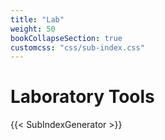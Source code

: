 ```yaml
---
title: "Lab"
weight: 50
bookCollapseSection: true
customcss: "css/sub-index.css"
---
```


# Laboratory Tools
{{< SubIndexGenerator >}}
